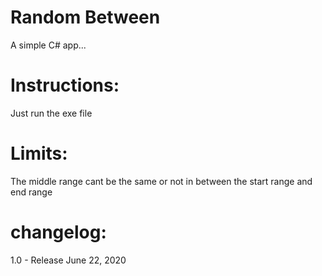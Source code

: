 # Random Between
 A simple C# app...

# Instructions:
Just run the exe file

# Limits:
The middle range cant be the same or not in between the start range and end range

# changelog:
1.0 - Release June 22, 2020